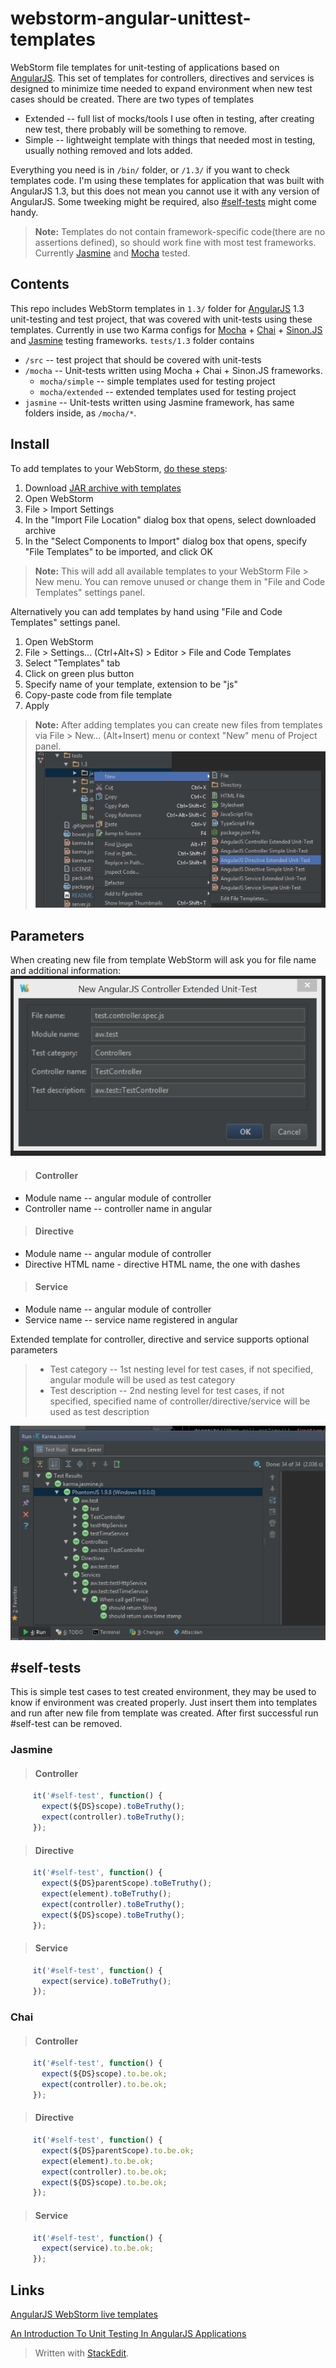 # webstorm-angular-unittest-templates
WebStorm file templates for unit-testing of applications based on [AngularJS](https://angularjs.org/). This set of templates for controllers, directives and services is designed to minimize time needed to expand environment when new test cases should be created. There are two types of templates

 - Extended -- full list of mocks/tools I use often in testing, after creating new test, there probably will be something to remove.
 - Simple -- lightweight template with things that needed most in testing, usually nothing removed and lots added.

Everything you need is in `/bin/` folder, or `/1.3/` if you want to check templates code. I'm using these templates for application that was built with AngularJS 1.3, but this does not mean you cannot use it with any version of AngularJS. Some tweeking might be required, also [#self-tests](#self-tests)  might come handy.

> **Note:** Templates do not contain framework-specific code(there are no assertions defined), so should work fine with most test frameworks. Currently [Jasmine](http://jasmine.github.io/) and [Mocha](http://mochajs.org/) tested.

## Contents
This repo includes WebStorm templates in `1.3/` folder for [AngularJS](https://angularjs.org/) 1.3 unit-testing and test project, that was covered with unit-tests using these templates. Currently in use two Karma configs for [Mocha](http://mochajs.org/) + [Chai](http://chaijs.com/) + [Sinon.JS](http://sinonjs.org/) and [Jasmine](http://jasmine.github.io/) testing frameworks.
`tests/1.3` folder contains  

 - `/src` -- test project that should be covered with unit-tests
 - `/mocha` -- Unit-tests written using Mocha + Chai + Sinon.JS frameworks.
	 - `mocha/simple` -- simple templates used for testing project
	 - `mocha/extended` -- extended templates used for testing project
 - `jasmine` -- Unit-tests written using Jasmine framework, has same folders inside, as `/mocha/*`.

## Install
To add templates to your WebStorm, [do these steps](https://www.jetbrains.com/webstorm/help/exporting-and-importing-settings.html):

1. Download [JAR archive with templates](https://raw.githubusercontent.com/burdiuz/webstorm-angular-unittest-templates/master/bin/unittest_templates_angular13.jar)
2. Open WebStorm
3. File > Import Settings
4. In the "Import File Location" dialog box that opens, select downloaded archive
5. In the "Select Components to Import" dialog box that opens, specify "File Templates" to be imported, and click OK

>**Note:** This will add all available templates to your WebStorm File > New menu. You can remove unused or change them in "File and Code Templates" settings panel.

Alternatively you can add templates by hand using "File and Code Templates" settings panel.

1. Open WebStorm
2. File > Settings... (Ctrl+Alt+S) > Editor > File and Code Templates
3. Select "Templates" tab
4. Click on green plus button
5. Specify name of your template, extension to be "js"
6. Copy-paste code from file template
7. Apply

> **Note:** After adding templates you can create new files from templates via File > New... (Alt+Insert) menu or context "New" menu of Project panel.
![Templates in New File context menu](images/webstorm_new_file.png)

## Parameters
When creating new file from template WebStorm will ask you for file name and additional information:
![Use Controller Extended Unit-tests template](images/controller_extended.png)
>#### Controller
 - Module name -- angular module of controller
 - Controller name -- controller name in angular  

>#### Directive
 - Module name -- angular module of controller
 - Directive HTML name - directive HTML name, the one with dashes  

>#### Service
 - Module name -- angular module of controller
 - Service name -- service name registered in angular
 
Extended template for controller, directive and service supports optional parameters  

> - Test category -- 1st nesting level for test cases, if not specified, angular module will be used as test category
> - Test description -- 2nd nesting level for test cases, if not specified, specified name of controller/directive/service will be used as test description   

![Categories and Descriptions in WebStorm](images/test_categories.png)
 
## #self-tests
This is simple test cases to test created environment, they may be used to know if environment was created properly. Just insert them into templates and run after new file from template was created. After first successful run #self-test can be removed.
### Jasmine
>#### Controller
 ```javascript
      it('#self-test', function() {
        expect(${DS}scope).toBeTruthy();
        expect(controller).toBeTruthy();
      });
 ```
>#### Directive
 ```javascript
      it('#self-test', function() {
        expect(${DS}parentScope).toBeTruthy();
        expect(element).toBeTruthy();
        expect(controller).toBeTruthy();
        expect(${DS}scope).toBeTruthy();
      });
 ```
>#### Service
 ```javascript
      it('#self-test', function() {
        expect(service).toBeTruthy();
      });
 ```
 
### Chai
>#### Controller
 ```javascript
      it('#self-test', function() {
        expect(${DS}scope).to.be.ok;
        expect(controller).to.be.ok;
      });
 ```
>#### Directive
 ```javascript
      it('#self-test', function() {
        expect(${DS}parentScope).to.be.ok;
        expect(element).to.be.ok;
        expect(controller).to.be.ok;
        expect(${DS}scope).to.be.ok;
      });
 ```
>#### Service
 ```javascript
      it('#self-test', function() {
        expect(service).to.be.ok;
      });
 ```  

## Links  

[AngularJS WebStorm live templates](https://github.com/angularjs-livetpls/angularjs-webstorm-livetpls)  

[An Introduction To Unit Testing In AngularJS Applications](http://www.smashingmagazine.com/2014/10/introduction-to-unit-testing-in-angularjs/)  

> Written with [StackEdit](https://stackedit.io/).